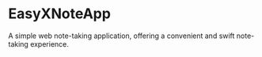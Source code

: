 # EasyXNoteApp
 A simple web note-taking application, offering a convenient and swift note-taking experience.

